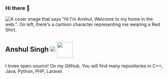 ### Hi there 👋
![A cover image that says "Hi I'm Anshul, Welcome to my home in the web.". On left, there's a cartoon character representing me wearing a Red Shirt.](https://res.cloudinary.com/dvm3mzeow/image/upload/v1618471370/snapchat_byfaff.jpg)
## Anshul Singh <img src="https://res.cloudinary.com/dvm3mzeow/image/upload/v1618471370/snapchat_byfaff.jpg" > <img align="center" src="https://media.giphy.com/media/1fhj2FW0661V3Nb2Me/giphy.gif" width="50">

I lovee open-source! On my GitHub, You will find many repositories in C++, Java, Python, PHP, Laravel.
<!--
**anshul-singh604/anshul-singh604** is a ✨ _special_ ✨ repository because its `README.md` (this file) appears on your GitHub profile.

Here are some ideas to get you started:

- 🔭 I’m currently working on ...
- 🌱 I’m currently learning ...
- 👯 I’m looking to collaborate on ...
- 🤔 I’m looking for help with ...
- 💬 Ask me about ...
- 📫 How to reach me: ...
- 😄 Pronouns: ...
- ⚡ Fun fact: ...
-->
